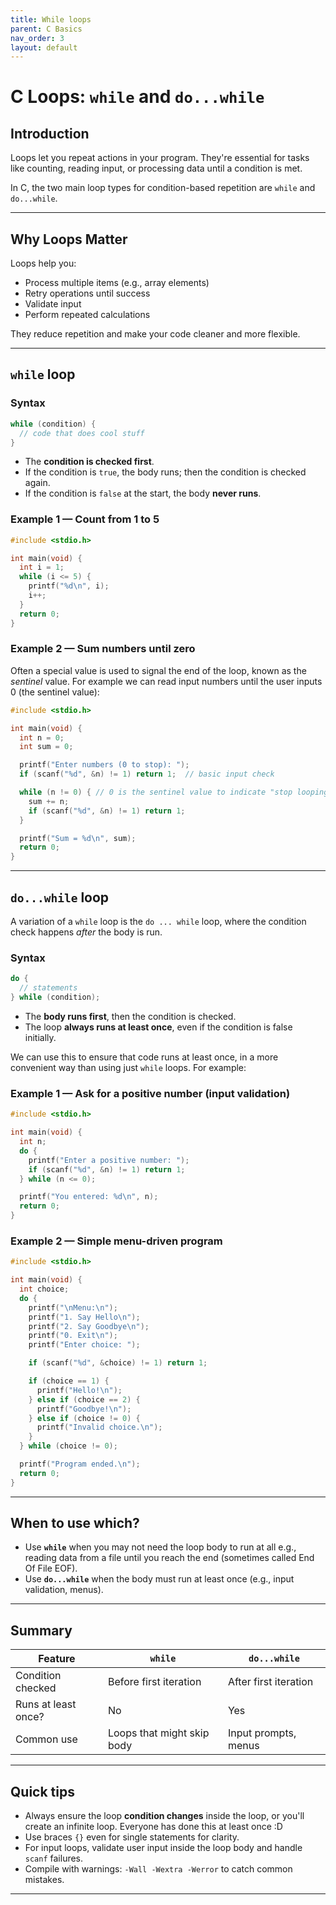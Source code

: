 ```yaml
---
title: While loops
parent: C Basics
nav_order: 3
layout: default
---
```



# C Loops: `while` and `do...while`

## Introduction

Loops let you repeat actions in your program. They're essential for tasks like counting, reading input, or processing data until a condition is met.

In C, the two main loop types for condition-based repetition are `while` and `do...while`.


---

## Why Loops Matter

Loops help you:

- Process multiple items (e.g., array elements)
- Retry operations until success
- Validate input
- Perform repeated calculations

They reduce repetition and make your code cleaner and more flexible.

---

## `while` loop

### Syntax

```c
while (condition) {
  // code that does cool stuff
}
```

- The **condition is checked first**.
- If the condition is `true`, the body runs; then the condition is checked again.
- If the condition is `false` at the start, the body **never runs**.

### Example 1 — Count from 1 to 5

```c
#include <stdio.h>

int main(void) {
  int i = 1;
  while (i <= 5) {
    printf("%d\n", i);
    i++;
  }
  return 0;
}
```

### Example 2 — Sum numbers until zero

Often a special value is used to signal the end of the loop, known as the *sentinel* value. For example we can read input numbers until the user inputs 0 (the sentinel value):

```c
#include <stdio.h>

int main(void) {
  int n = 0;
  int sum = 0;

  printf("Enter numbers (0 to stop): ");
  if (scanf("%d", &n) != 1) return 1;  // basic input check

  while (n != 0) { // 0 is the sentinel value to indicate "stop looping"
    sum += n;
    if (scanf("%d", &n) != 1) return 1;
  }

  printf("Sum = %d\n", sum);
  return 0;
}
```

---

## `do...while` loop

A variation of a `while` loop is the `do ... while` loop, where the condition check happens *after* the body is run.

### Syntax

```c
do {
  // statements
} while (condition);
```

- The **body runs first**, then the condition is checked.
- The loop **always runs at least once**, even if the condition is false initially.

We can use this to ensure that code runs at least once, in a more convenient way than using just `while` loops. For example: 

### Example 1 — Ask for a positive number (input validation)

```c
#include <stdio.h>

int main(void) {
  int n;
  do {
    printf("Enter a positive number: ");
    if (scanf("%d", &n) != 1) return 1;
  } while (n <= 0);

  printf("You entered: %d\n", n);
  return 0;
}
```

### Example 2 — Simple menu-driven program

```c
#include <stdio.h>

int main(void) {
  int choice;
  do {
    printf("\nMenu:\n");
    printf("1. Say Hello\n");
    printf("2. Say Goodbye\n");
    printf("0. Exit\n");
    printf("Enter choice: ");

    if (scanf("%d", &choice) != 1) return 1;

    if (choice == 1) {
      printf("Hello!\n");
    } else if (choice == 2) {
      printf("Goodbye!\n");
    } else if (choice != 0) {
      printf("Invalid choice.\n");
    }
  } while (choice != 0);

  printf("Program ended.\n");
  return 0;
}
```

---

## When to use which?

- Use **`while`** when you may not need the loop body to run at all e.g., reading data from a file until you reach the end (sometimes called End Of File EOF).
- Use **`do...while`** when the body must run at least once (e.g., input validation, menus).

---

## Summary

| Feature             | `while`                    | `do...while`               |
|---------------------|----------------------------|----------------------------|
| Condition checked   | Before first iteration     | After first iteration      |
| Runs at least once? | No                         | Yes                        |
| Common use          | Loops that might skip body | Input prompts, menus       |

---

## Quick tips

- Always ensure the loop **condition changes** inside the loop, or you'll create an infinite loop. Everyone has done this at least once :D
- Use braces `{}` even for single statements for clarity.
- For input loops, validate user input inside the loop body and handle `scanf` failures.
- Compile with warnings: `-Wall -Wextra -Werror` to catch common mistakes.

---
